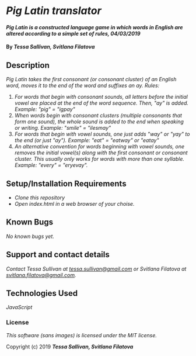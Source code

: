# _Pig Latin translator_

#### _Pig Latin is a constructed language game in which words in English are altered according to a simple set of rules,  04/03/2019_

#### By _**Tessa Sallivan, Svitlana Filatova**_

## Description

_Pig Latin takes the first consonant (or consonant cluster) of an English word, moves it to the end of the word and suffixes an ay. Rules:_
1. _For words that begin with consonant sounds, all letters before the initial vowel are placed at the end of the word sequence. Then, "ay" is added. Example: "pig" = "igpay"_
2. _When words begin with consonant clusters (multiple consonants that form one sound), the whole sound is added to the end when speaking or writing. Example: "smile" = "ilesmay"_
3. _For words that begin with vowel sounds, one just adds "way" or "yay" to the end (or just "ay"). Example: "eat" = "eatway" or "eatay"_
4. _An alternative convention for words beginning with vowel sounds, one removes the initial vowel(s) along with the first consonant or consonant cluster. This usually only works for words with more than one syllable. Example: "every" = "eryevay"._

## Setup/Installation Requirements

* _Clone this repository_
* _Open index.html in a web browser of your choise._

## Known Bugs

_No known bugs yet._

## Support and contact details

_Contact Tessa Sullivan at tessa.sullivan@gmail.com or Svitlana Filatova at svitlana.filatova@gmail.com._

## Technologies Used

_JavaScript_

### License

*This software (sans images) is licensed under the MIT license.*

Copyright (c) 2019 **_Tessa Sallivan, Svitlana Filatova_**
